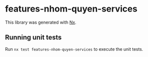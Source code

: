 # features-nhom-quyen-services

This library was generated with [Nx](https://nx.dev).

## Running unit tests

Run `nx test features-nhom-quyen-services` to execute the unit tests.
